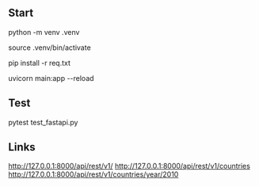 
## Start

python -m venv .venv

source .venv/bin/activate

pip install -r req.txt

uvicorn main:app --reload

## Test

pytest test_fastapi.py   

## Links

http://127.0.0.1:8000/api/rest/v1/
http://127.0.0.1:8000/api/rest/v1/countries
http://127.0.0.1:8000/api/rest/v1/countries/year/2010